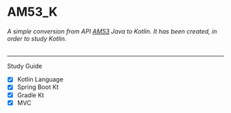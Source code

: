 # AM53_K
###### A simple conversion from API [AM53](https://github.com/JorgeDazzi/AM53) Java to Kotlin. It has been created, in order to study Kotlin.



---
Study Guide
- [X] Kotlin Language
- [X] Spring Boot Kt
- [X] Gradle Kt
- [X] MVC
